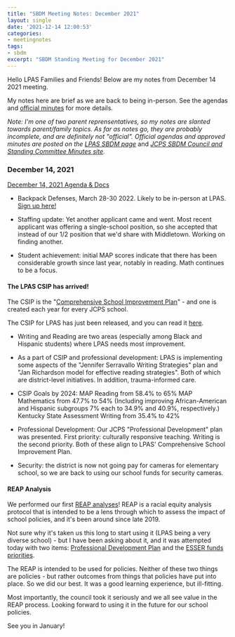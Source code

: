 ```yaml
---
title: "SBDM Meeting Notes: December 2021"
layout: single
date: '2021-12-14 12:00:53'
categories:
- meetingnotes
tags:
- sbdm
excerpt: "SBDM Standing Meeting for December 2021"
---
```


Hello LPAS Families and Friends! Below are my notes from December 14 2021 meeting.

My notes here are brief as we are back to being in-person. See the agendas and [official minutes](https://sppublic.jefferson.kyschools.us/sbdm/SitePages/Home.aspx) for more details.

*Note: I'm one of two parent reprensentatives, so my notes are slanted towards parent/family topics. As far as notes go, they are probably incomplete, and are definitely not "official". Official agendas and approved minutes are posted on the* [*LPAS SBDM page*](http://lincoln.jefferson.kyschools.us/groups/14915/site_based_decision_making_council_sbdm/sbdm) and [*JCPS SBDM Council and Standing Committee Minutes site*](https://sppublic.jefferson.kyschools.us/sbdm/SitePages/Home.aspx).


### December 14, 2021 ###
[December 14, 2021 Agenda & Docs](https://drive.google.com/drive/u/0/folders/1jsXNY-WSpr49Bm6lg3VReT3N1GDrhWfV)

- Backpack Defenses, March 28-30 2022. Likely to be in-person at LPAS. [Sign up here!](https://docs.google.com/forms/d/e/1FAIpQLSf68YGF1y0z4Vohe1Ruz9hK2U_DmDnKP-RPa4Y5wpJWr16cbA/viewform)

- Staffing update: Yet another applicant came and went. Most recent applicant was offering a single-school position, so she accepted that instead of our 1/2 position that we'd share with Middletown. Working on finding another.

- Student achievement: initial MAP scores indicate that there has been considerable growth since last year, notably in reading. Math continues to be a focus.

#### The LPAS CSIP has arrived! ####

The CSIP is the "[Comprehensive School Improvement Plan](https://www.jefferson.kyschools.us/data-management-planning-and-program-evaluation-division/planning-and-program-evaluation/cdipcsip)" - and one is created each year for every JCPS school.

The CSIP for LPAS has just been released, and you can read it [here](https://drive.google.com/drive/folders/1WuwH8s6S3EoX8_r793HpFwyx6n2GrgMB).

- Writing and Reading are two areas (especially among Black and Hispanic students) where LPAS needs most improvement.

- As a part of CSIP and professional development: LPAS is implementing some aspects of the "Jennifer Serravallo Writing Strategies" plan and "Jan Richardson model for effective reading strategies". Both of which are district-level initiatives. In addition, trauma-informed care.

- CSIP Goals by 2024:
MAP Reading from 58.4% to 65%
MAP Mathematics from 47.7% to 54% (Including improving African-American and Hispanic subgroups 7% each to 34.9% and 40.9%, respectively.)
Kentucky State Assessment Writing from 35.4% to 42%

- Professional Development: Our JCPS "Professional Development" plan was presented. First priority: culturally responsive teaching. Writing is the second priority. Both of these align to LPAS' Comprehensive School Improvement Plan.

- Security: the district is now not going pay for cameras for elementary school, so we are back to using our school funds for security cameras. 

#### REAP Analysis ####

We performed our first [REAP analyses](https://www.jefferson.kyschools.us/department/diversity-equity-poverty-division/school-based-decision-making/council-member-resources)! REAP is a racial equity analysis protocol that is intended to be a lens through which to assess the impact of school policies, and it's been around since late 2019. 

Not sure why it's taken us this long to start using it (LPAS being a very diverse school) - but I have been asking about it, and it was attempted today with two items: [Professional Development Plan](https://drive.google.com/file/d/16gnQvVGAvc8R77jXTIojh5KGpAH7bVpM/view?usp=sharing) and the [ESSER funds priorities](https://docs.google.com/document/d/1pbJ4oq47KXH3ESbsH1sFJxSHNIQ853Li/edit?usp=sharing&ouid=114059578499564788568&rtpof=true&sd=true). 

The REAP is intended to be used for policies. Neither of these two things are policies - but rather outcomes from things that policies have put into place. So we did our best. It was a good learning experience, but ill-fitting. 

Most importantly, the council took it seriously and we all see value in the REAP process. Looking forward to using it in the future for our school policies.

See you in January!
